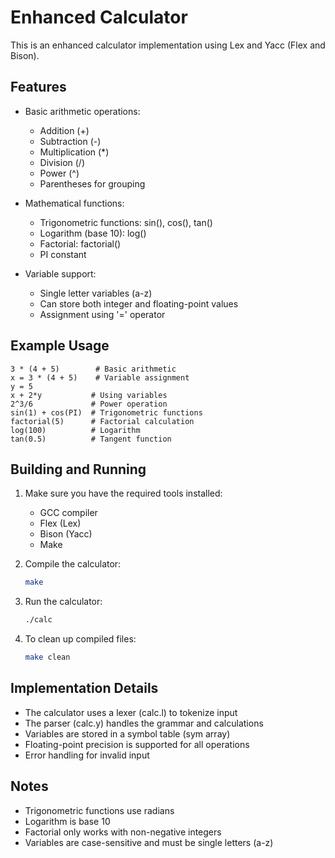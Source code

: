 # Enhanced Calculator

This is an enhanced calculator implementation using Lex and Yacc (Flex and Bison).

## Features

- Basic arithmetic operations:

  - Addition (+)
  - Subtraction (-)
  - Multiplication (\*)
  - Division (/)
  - Power (^)
  - Parentheses for grouping

- Mathematical functions:

  - Trigonometric functions: sin(), cos(), tan()
  - Logarithm (base 10): log()
  - Factorial: factorial()
  - PI constant

- Variable support:
  - Single letter variables (a-z)
  - Can store both integer and floating-point values
  - Assignment using '=' operator

## Example Usage

```
3 * (4 + 5)        # Basic arithmetic
x = 3 * (4 + 5)    # Variable assignment
y = 5
x + 2*y           # Using variables
2^3/6             # Power operation
sin(1) + cos(PI)  # Trigonometric functions
factorial(5)      # Factorial calculation
log(100)          # Logarithm
tan(0.5)          # Tangent function
```

## Building and Running

1. Make sure you have the required tools installed:

   - GCC compiler
   - Flex (Lex)
   - Bison (Yacc)
   - Make

2. Compile the calculator:

   ```bash
   make
   ```

3. Run the calculator:

   ```bash
   ./calc
   ```

4. To clean up compiled files:
   ```bash
   make clean
   ```

## Implementation Details

- The calculator uses a lexer (calc.l) to tokenize input
- The parser (calc.y) handles the grammar and calculations
- Variables are stored in a symbol table (sym array)
- Floating-point precision is supported for all operations
- Error handling for invalid input

## Notes

- Trigonometric functions use radians
- Logarithm is base 10
- Factorial only works with non-negative integers
- Variables are case-sensitive and must be single letters (a-z)
